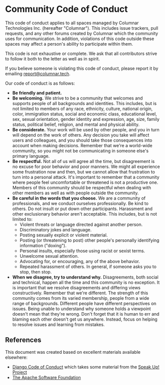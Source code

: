 <!--
  Copyright 2025 Columnar Technologies Inc.

  Licensed under the Apache License, Version 2.0 (the "License");
  you may not use this file except in compliance with the License.
  You may obtain a copy of the License at

      http://www.apache.org/licenses/LICENSE-2.0

  Unless required by applicable law or agreed to in writing, software
  distributed under the License is distributed on an "AS IS" BASIS,
  WITHOUT WARRANTIES OR CONDITIONS OF ANY KIND, either express or implied.
  See the License for the specific language governing permissions and
  limitations under the License.
-->

# Community Code of Conduct

This code of conduct applies to all spaces managed by Columnar Technologies Inc. (hereafter "Columnar"). This includes issue trackers, pull requests, and any other forums created by Columnar which the community uses for communication. In addition, violations of this code outside these spaces may affect a person's ability to participate within them.

This code is not exhaustive or complete. We ask that all contributors strive to follow it both to the letter as well as in spirit.

If you believe someone is violating this code of conduct, please report it by emailing [report@columnar.tech](mailto:report@columnar.tech).

Our code of conduct is as follows:

- **Be friendly and patient.**
- **Be welcoming.** We strive to be a community that welcomes and supports people of all backgrounds and identities. This includes, but is not limited to members of any race, ethnicity, culture, national origin, color, immigration status, social and economic class, educational level, sex, sexual orientation, gender identity and expression, age, size, family status, political belief, religion, and mental and physical ability.
- **Be considerate.** Your work will be used by other people, and you in turn will depend on the work of others. Any decision you take will affect users and colleagues, and you should take those consequences into account when making decisions. Remember that we're a world-wide community, so you might not be communicating in someone else's primary language.
- **Be respectful.** Not all of us will agree all the time, but disagreement is no excuse for poor behavior and poor manners. We might all experience some frustration now and then, but we cannot allow that frustration to turn into a personal attack. It's important to remember that a community where people feel uncomfortable or threatened is not a productive one. Members of this community should be respectful when dealing with other members as well as with people outside the community.
- **Be careful in the words that you choose.** We are a community of professionals, and we conduct ourselves professionally. Be kind to others. Do not insult or put down other participants. Harassment and other exclusionary behavior aren't acceptable. This includes, but is not limited to:
  - Violent threats or language directed against another person.
  - Discriminatory jokes and language.
  - Posting sexually explicit or violent material.
  - Posting (or threatening to post) other people's personally identifying information ("doxing").
  - Personal insults, especially those using racist or sexist terms.
  - Unwelcome sexual attention.
  - Advocating for, or encouraging, any of the above behavior.
  - Repeated harassment of others. In general, if someone asks you to stop, then stop.
- **When we disagree, try to understand why.** Disagreements, both social and technical, happen all the time and this community is no exception. It is important that we resolve disagreements and differing views constructively. Remember that we're different. The strength of this community comes from its varied membership, people from a wide range of backgrounds. Different people have different perspectives on issues. Being unable to understand why someone holds a viewpoint doesn't mean that they're wrong. Don't forget that it is human to err and blaming each other doesn't get us anywhere. Instead, focus on helping to resolve issues and learning from mistakes.

## References

This document was created based on excellent materials available elsewhere:

- [Django Code of Conduct](https://www.djangoproject.com/conduct/) which takes some material from the [Speak Up! Project](https://web.archive.org/web/20141109123859/http://speakup.io/coc.html)
- [The Apache Software Foundation](https://www.apache.org/foundation/policies/conduct)
